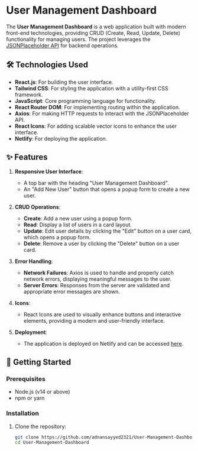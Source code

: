 # User Management Dashboard

The **User Management Dashboard** is a web application built with modern front-end technologies, providing CRUD (Create, Read, Update, Delete) functionality for managing users. The project leverages the [JSONPlaceholder API](https://jsonplaceholder.typicode.com/users) for backend operations.

## 🛠️ Technologies Used

- **React.js**: For building the user interface.
- **Tailwind CSS**: For styling the application with a utility-first CSS framework.
- **JavaScript**: Core programming language for functionality.
- **React Router DOM**: For implementing routing within the application.
- **Axios**: For making HTTP requests to interact with the JSONPlaceholder API.
- **React Icons**: For adding scalable vector icons to enhance the user interface.
- **Netlify**: For deploying the application.

## ✨ Features

1. **Responsive User Interface**:
   - A top bar with the heading "User Management Dashboard".
   - An "Add New User" button that opens a popup form to create a new user.

2. **CRUD Operations**:
   - **Create**: Add a new user using a popup form.
   - **Read**: Display a list of users in a card layout.
   - **Update**: Edit user details by clicking the "Edit" button on a user card, which opens a popup form.
   - **Delete**: Remove a user by clicking the "Delete" button on a user card.

3. **Error Handling**:
   - **Network Failures**: Axios is used to handle and properly catch network errors, displaying meaningful messages to the user.
   - **Server Errors**: Responses from the server are validated and appropriate error messages are shown.

4. **Icons**:
   - React Icons are used to visually enhance buttons and interactive elements, providing a modern and user-friendly interface.

5. **Deployment**:
   - The application is deployed on Netlify and can be accessed [here](https://usermanagementsayyed.netlify.app).

## 🚀 Getting Started

### Prerequisites
- Node.js (v14 or above)
- npm or yarn

### Installation

1. Clone the repository:
   ```bash
   git clone https://github.com/adnansayyed2321/User-Management-Dashboard.git
   cd User-Management-Dashboard
